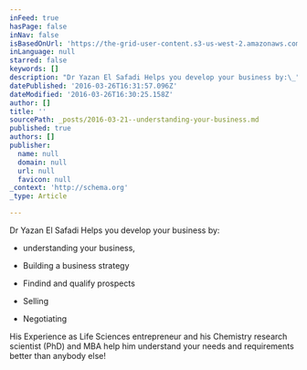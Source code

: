 ```yaml
---
inFeed: true
hasPage: false
inNav: false
isBasedOnUrl: 'https://the-grid-user-content.s3-us-west-2.amazonaws.com/cd26856c-d4b3-4647-ac66-9f94797c776e.png'
inLanguage: null
starred: false
keywords: []
description: "Dr Yazan El Safadi Helps you develop your business by:\_"
datePublished: '2016-03-26T16:31:57.096Z'
dateModified: '2016-03-26T16:30:25.158Z'
author: []
title: ''
sourcePath: _posts/2016-03-21--understanding-your-business.md
published: true
authors: []
publisher:
  name: null
  domain: null
  url: null
  favicon: null
_context: 'http://schema.org'
_type: Article

---
```

Dr Yazan El Safadi Helps you develop your business by: 

- understanding your business,  

- Building a business strategy

- Findind and qualify prospects

- Selling 

- Negotiating  

His Experience as Life Sciences entrepreneur and his Chemistry research scientist (PhD) and MBA help him understand your needs and requirements better than anybody else!